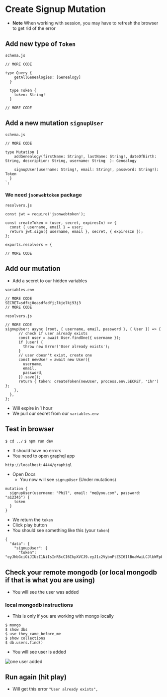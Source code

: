 # Create Signup Mutation
* **Note** When working with session, you may have to refresh the browser to get rid of the error

## Add new type of `Token`

`schema.js`

```
// MORE CODE

type Query {
    getAllGenealogies: [Genealogy]
  }

  type Token {
    token: String!
  }

// MORE CODE
```

## Add a new mutation `signupUser`

`schema.js`

```
// MORE CODE

type Mutation {
    addGenealogy(firstName: String!, lastName: String!, dateOfBirth: String, description: String, username: String  ): Genealogy

    signupUser(username: String!, email: String!, password: String!): Token
  }
`;
```

### We need `jsonwebtoken` package

`resolvers.js`

```
const jwt = require('jsonwebtoken');

const createToken = (user, secret, expiresIn) => {
  const { username, email } = user;
  return jwt.sign({ username, email }, secret, { expiresIn });
};

exports.resolvers = {

// MORE CODE
```

## Add our mutation
* Add a secret to our hidden variables

`variables.env`

```
// MORE CODE
SECRET=sdfkj0easdfadfj;lkjelkj93j3
// MORE CODE
```

`resolvers.js`

```
// MORE CODE
signupUser: async (root, { username, email, password }, { User }) => {
      // check if user already exists
      const user = await User.findOne({ username });
      if (user) {
        throw new Error('User already exists');
      }
      // user doesn't exist, create one
      const newUser = await new User({
        username,
        email,
        password,
      }).save();
      return { token: createToken(newUser, process.env.SECRET, '1hr') };
    },
  },
};

```

* Will expire in 1 hour
* We pull our secret from our `variables.env`

## Test in browser
`$ cd ../`
`$ npm run dev`

* It should have no errors
* You need to open graphql app

`http://localhost:4444/graphiql`

* Open Docs
    - You now will see `signupUser` (Under mutations)

```
mutation {
  signupUser(username: "Phil", email: "me@you.com", password: "a12345") {
    token
  }
}
```

* We return the `token`
* Click play button
* You should see something like this (your `token`)

```
{
  "data": {
    "signupUser": {
      "token": "eyJhbGciOiJIUzI1NiIsInR5cCI6IkpXVCJ9.eyJ1c2VybmFtZSI6IlBoaWwiLCJlbWFpbCI6Im1lQHlvdS5jb20iLCJpYXQiOjE1MzQ3MjA2MTEsImV4cCI6MTUzNDcyNDIxMX0.B_BcJvfgbqu9RmML85c2075IZy0xATBuOrsR9SIP0HA"
```

## Check your remote mongodb (or local mongodb if that is what you are using)
* You will see the user was added

### local mongodb instructions
* This is only if you are working with mongo locally

```
$ mongo
$ show dbs
$ use they_came_before_me
$ show collections
$ db.users.find()
```

* You will see user is added

![one user added](https://i.imgur.com/ZLSrWR0.png)

## Run again (hit play)
* Will get this error `"User already exists",`


